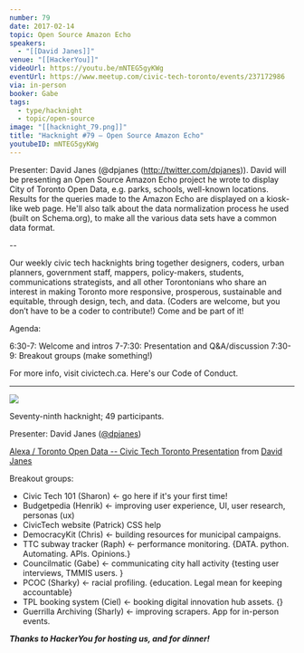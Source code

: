 ```yaml
---
number: 79
date: 2017-02-14
topic: Open Source Amazon Echo
speakers:
  - "[[David Janes]]"
venue: "[[HackerYou]]"
videoUrl: https://youtu.be/mNTEG5gyKWg
eventUrl: https://www.meetup.com/civic-tech-toronto/events/237172986
via: in-person
booker: Gabe
tags:
  - type/hacknight
  - topic/open-source
image: "[[hacknight_79.png]]"
title: "Hacknight #79 – Open Source Amazon Echo"
youtubeID: mNTEG5gyKWg
---
```


Presenter: David Janes (@dpjanes (http://twitter.com/dpjanes)). David will be presenting an Open Source Amazon Echo project he wrote to display City of Toronto Open Data, e.g. parks, schools, well-known locations. Results for the queries made to the Amazon Echo are displayed on a kiosk-like web page. He'll also talk about the data normalization process he used (built on Schema.org), to make all the various data sets have a common data format.

--

Our weekly civic tech hacknights bring together designers, coders, urban planners, government staff, mappers, policy-makers, students, communications strategists, and all other Torontonians who share an interest in making Toronto more responsive, prosperous, sustainable and equitable, through design, tech, and data. (Coders are welcome, but you don’t have to be a coder to contribute!) Come and be part of it!

Agenda:

6:30-7: Welcome and intros
7-7:30: Presentation and Q&A/discussion
7:30-9: Breakout groups (make something!)

For more info, visit civictech.ca. Here's our Code of Conduct.

---

![](https://mlydg0vejq30.i.optimole.com/w:828/h:620/q:mauto/f:best/https://civictech.ca/wp-content/uploads/2017/02/Screen-Shot-2017-02-17-at-10.26.32-AM.png)

Seventy-ninth hacknight; 49 participants.

Presenter: David Janes ([@dpjanes](http://twitter.com/dpjanes))

[Alexa / Toronto Open Data -- Civic Tech Toronto Presentation](https://www.slideshare.net/dpjanes/alexa-toronto-open-data-civic-tech-toronto-presentation) from [David Janes](https://www.slideshare.net/dpjanes)

Breakout groups:
-   Civic Tech 101 (Sharon) ← go here if it's your first time!
-   Budgetpedia (Henrik) ← improving user experience, UI, user research, personas (ux)
-   CivicTech website (Patrick) CSS help
-   DemocracyKit (Chris) ← building resources for municipal campaigns.
-   TTC subway tracker (Raph) ← performance monitoring. {DATA. python. Automating. APIs. Opinions.}
-   Councilmatic (Gabe) ← communicating city hall activity {testing user interviews, TMMIS users. }
-   PCOC (Sharky) ← racial profiling. {education. Legal mean for keeping accountable}
-   TPL booking system (Ciel) ← booking digital innovation hub assets. {}
-   Guerrilla Archiving (Sharly) ← improving scrapers. App for in-person events.

***Thanks to HackerYou for hosting us, and for dinner!***